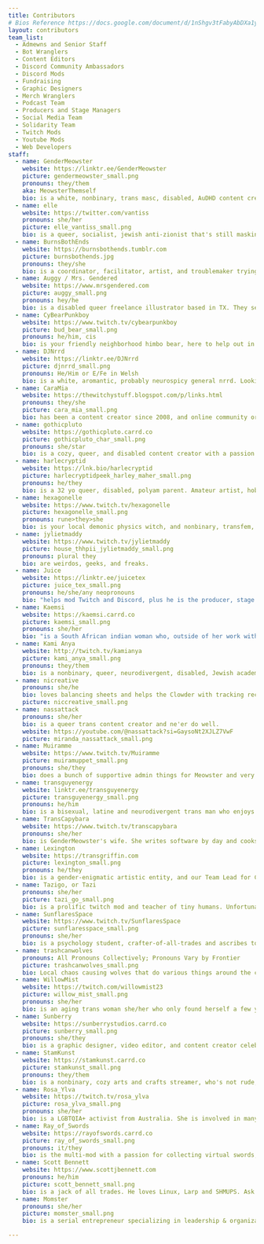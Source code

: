 ```yaml
---
title: Contributors
# Bios Reference https://docs.google.com/document/d/1nShgv3tFabyAbDXa1ylSSt0Tw4ucjW55cYVgEIMP5tk/edit?usp=sharing
layout: contributors
team_list:
  - Admewns and Senior Staff
  - Bot Wranglers
  - Content Editors
  - Discord Community Ambassadors
  - Discord Mods
  - Fundraising
  - Graphic Designers
  - Merch Wranglers
  - Podcast Team
  - Producers and Stage Managers
  - Social Media Team
  - Solidarity Team
  - Twitch Mods
  - Youtube Mods
  - Web Developers
staff:
  - name: GenderMeowster 
    website: https://linktr.ee/GenderMeowster
    picture: gendermeowster_small.png
    pronouns: they/them
    aka: MeowsterThemself
    bio: is a white, nonbinary, trans masc, disabled, AuDHD content creator and the instigator of GenderMeowster community, Genderful Podcast, and Gender Federation stream team.
  - name: elle
    website: https://twitter.com/vantiss
    pronouns: she/her
    picture: elle_vantiss_small.png
    bio: is a queer, socialist, jewish anti-zionist that's still masking because COVID isn't over. Protect the vulnerable people around you and wear a mask. She also pokes Discord for the Clowder sometimes.
  - name: BurnsBothEnds
    website: https://burnsbothends.tumblr.com
    picture: burnsbothends.jpg
    pronouns: they/she
    bio: is a coordinator, facilitator, artist, and troublemaker trying to help people make the world a little bit better.
  - name: Auggy / Mrs. Gendered
    website: https://www.mrsgendered.com
    picture: auggy_small.png
    pronouns: hey/he
    bio: is a disabled queer freelance illustrator based in TX. They seek to create safe places for LGBTQ+ folks to enjoy art and experience healthy community.
  - name: CyBearPunkboy
    website: https://www.twitch.tv/cybearpunkboy
    picture: bud_bear_small.png
    pronouns: he/him, cis
    bio: is your friendly neighborhood himbo bear, here to help out in any way possible!
  - name: DJNrrd
    website: https://linktr.ee/DJNrrd
    picture: djnrrd_small.png
    pronouns: He/Him or E/Fe in Welsh
    bio: is a white, aromantic, probably neurospicy general nrrd. Looking after technical infrastructure for the community, DJ also streams point & click and puzzle games on Twitch.
  - name: CaraMia
    website: https://thewitchystuff.blogspot.com/p/links.html
    pronouns: they/she
    picture: cara_mia_small.png
    bio: has been a content creator since 2008, and online community organizer and informal spiritual educator since 2009. They didn't realize any of those things until later, and got more formal with them over the years. Also known as cutewitch772 most places on the internet, they are a queer, vegan, anti-racist, intersectional feminist, neurodiverse, Pagan Witch, and likely to speak about any of those topics. Cara holds a degree in Theatre Arts, and having worked and played both onstage and behind the scenes, finds those lessons being present everywhere she goes.
  - name: gothicpluto
    website: https://gothicpluto.carrd.co
    picture: gothicpluto_char_small.png
    pronouns: she/star
    bio: is a cozy, queer, and disabled content creator with a passion for social justice, and an affinity for farming simulators. Star is a member of the disabled content creators collective and aims to create a cozy safer space for marginalized folks on twitch!
  - name: harlecryptid
    website: https://lnk.bio/harlecryptid
    picture: harlecryptidpeek_harley_maher_small.png
    pronouns: he/they
    bio: is a 32 yo queer, disabled, polyam parent. Amateur artist, hobbyist photographer, part-time cosplayer, streamer all console, rarely PC .
  - name: hexagonelle
    website: https://www.twitch.tv/hexagonelle
    picture: hexagonelle_small.png
    pronouns: rune>they>she
    bio: is your local demonic physics witch, and nonbinary, transfem, and acespec to boot! Catch them at twitch.tv/hexagonelle
  - name: jylietmaddy
    website: https://www.twitch.tv/jylietmaddy
    picture: house_thhpii_jylietmaddy_small.png
    pronouns: plural they
    bio: are weirdos, geeks, and freaks.
  - name: Juice
    website: https://linktr.ee/juicetex
    picture: juice_tex_small.png
    pronouns: he/she/any neopronouns
    bio: "helps mod Twitch and Discord, plus he is the producer, stage manager, and guest wrangler for Genderful. Xe streams a variety of content on a random schedule at https://www.twitch.tv/juice_tex"
  - name: Kaemsi
    website: https://kaemsi.carrd.co
    picture: kaemsi_small.png
    pronouns: she/her
    bio: "is a South African indian woman who, outside of her work with the Clowder; works on her Psychology degree, and freelances as a Diversity, Equity & Inclusion Consultant. She is also known around the internet as a variety streamer on Twitch. Lover of laughs with liberal spice, her spaces firmly uphold the belief that #DiversityIsGlorious!"
  - name: Kami Anya
    website: http://twitch.tv/kamianya
    picture: kami_anya_small.png
    pronouns: they/them
    bio: is a nonbinary, queer, neurodivergent, disabled, Jewish academic and streamer. Streaming wise, they love indie games, and academically their focus is linguistic anthropology focused on gender.
  - name: nicreative
    pronouns: she/he
    bio: loves balancing sheets and helps the Clowder with tracking receipts.
    picture: niccreative_small.png
  - name: nassattack
    pronouns: she/her
    bio: is a queer trans content creator and ne'er do well.
    website: https://youtube.com/@nassattack?si=GaysoNt2XJLZ7VwF
    picture: miranda_nassattack_small.png
  - name: Muiramme
    website: https://www.twitch.tv/Muiramme
    picture: muiramuppet_small.png
    pronouns: she/they
    bio: does a bunch of supportive admin things for Meowster and very occasionally streams their own things.
  - name: transguyenergy
    website: linktr.ee/transguyenergy
    picture: transguyenergy_small.png
    pronouns: he/him
    bio: is a bisexual, latine and neurodivergent trans man who enjoys making queer community, content creation, and eating snacks while supporting his friends on Twitch.
  - name: TransCapybara
    website: https://www.twitch.tv/transcapybara
    pronouns: she/her
    bio: is GenderMeowster's wife. She writes software by day and cooks delicious food at night. She'll sometimes come on stream to read from a book or to make funny noises.
  - name: Lexington
    website: https://transgriffin.com
    picture: lexington_small.png
    pronouns: he/they
    bio: is a gender-enigmatic artistic entity, and our Team Lead for Content Editors and Graphic Designers. His main projects are the graphics supply for social media and the final editing of the Genderful Podcast.
  - name: Tazigo, or Tazi
    pronouns: she/her
    picture: tazi_go_small.png
    bio: is a prolific twitch mod and teacher of tiny humans. Unfortunately they keep growing, and she feels older and shorter every day.
  - name: SunflaresSpace
    website: https://www.twitch.tv/SunflaresSpace
    picture: sunflaresspace_small.png
    pronouns: she/her
    bio: is a psychology student, crafter-of-all-trades and ascribes to aggressive positivity towards herself and her friends. Often this leads to tangents about selfcare on her streams, to her friends' amusement.
  - name: trashcanwolves
    pronouns: All Pronouns Collectively; Pronouns Vary by Frontier
    picture: trashcanwolves_small.png
    bio: Local chaos causing wolves that do various things around the community.
  - name: WillowMist
    website: https://twitch.com/willowmist23
    picture: willow_mist_small.png
    pronouns: she/her
    bio: is an aging trans woman she/her who only found herself a few years ago. She loves board games and LEGO sets, and loves spending time with the community.
  - name: Sunberry
    website: https://sunberrystudios.carrd.co
    picture: sunberry_small.png
    pronouns: she/they
    bio: is a graphic designer, video editor, and content creator celebrating authentic joy and passion projects for folks all over the world.
  - name: StamKunst
    website: https://stamkunst.carrd.co
    picture: stamkunst_small.png
    pronouns: they/them
    bio: is a nonbinary, cozy arts and crafts streamer, who's not rude, just Dutch! They strongly value kindness, making people laugh, and love using their creative abilities for a good cause.
  - name: Rosa_Ylva
    website: https://twitch.tv/rosa_ylva
    picture: rosa_ylva_small.png
    pronouns: she/her
    bio: is a LGBTQIA+ activist from Australia. She is involved in many different LGBTQIA+ projects, including being the owner of the Aegis Security System.
  - name: Ray_of_Swords
    website: https://rayofswords.carrd.co
    picture: ray_of_swords_small.png
    pronouns: it/they
    bio: is the multi-mod with a passion for collecting virtual swords, so much so that it now owns a real sword too! They also have many hobbies, including streaming on their own channel and sometimes it joins Meowster on stream to play cute cozy games.
  - name: Scott Bennett
    website: https://www.scottjbennett.com
    pronouns: he/him
    picture: scott_bennett_small.png
    bio: is a jack of all trades. He loves Linux, Larp and SHMUPS. Ask him to help you with your project he will probably say yes!
  - name: Momster
    pronouns: she/her
    picture: momster_small.png
    bio: is a serial entrepreneur specializing in leadership & organizational efficiency

---
```

